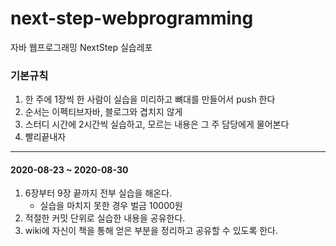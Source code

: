 # next-step-webprogramming
자바 웹프로그래밍 NextStep 실습레포



### 기본규칙
1. 한 주에 1장씩 한 사람이 실습을 미리하고 뼈대를 만들어서 push 한다
2. 순서는 이펙티브자바, 블로그와 겹치지 않게 
3. 스터디 시간에 2시간씩 실습하고, 모르는 내용은 그 주 담당에게 물어본다 
4. 빨리끝내자 

---

#### 2020-08-23 ~ 2020-08-30
1. 6장부터 9장 끝까지 전부 실습을 해온다.  
    - 실습을 마치지 못한 경우 벌금 10000원
2. 적절한 커밋 단위로 실습한 내용을 공유한다.
3. wiki에 자신이 책을 통해 얻은 부분을 정리하고 공유할 수 있도록 한다.
